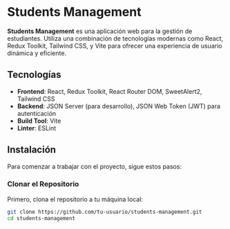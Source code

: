 # Students Management

**Students Management** es una aplicación web para la gestión de estudiantes. Utiliza una combinación de tecnologías modernas como React, Redux Toolkit, Tailwind CSS, y Vite para ofrecer una experiencia de usuario dinámica y eficiente.

## Tecnologías

- **Frontend**: React, Redux Toolkit, React Router DOM, SweetAlert2, Tailwind CSS
- **Backend**: JSON Server (para desarrollo), JSON Web Token (JWT) para autenticación
- **Build Tool**: Vite
- **Linter**: ESLint

## Instalación

Para comenzar a trabajar con el proyecto, sigue estos pasos:

### Clonar el Repositorio

Primero, clona el repositorio a tu máquina local:

```bash
git clone https://github.com/tu-usuario/students-management.git
cd students-management

